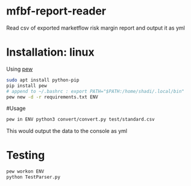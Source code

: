 # mfbf-report-reader
Read csv of exported marketflow risk margin report and output it as yml

# Installation: linux
Using [pew](https://github.com/berdario/pew)
```bash
sudo apt install python-pip
pip install pew
# append to ~/.bashrc : export PATH="$PATH:/home/shadi/.local/bin"
pew new -d -r requirements.txt ENV
```

#Usage
```bash
pew in ENV python3 convert/convert.py test/standard.csv
```
This would output the data to the console as yml

# Testing
```bash
pew workon ENV
python TestParser.py
```
